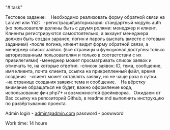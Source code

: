 "# task" 

Тестовое задание:
  
Необходимо реализовать форму обратной связи на Laravel или Yii2:
 
-регистрация\авторизация: стандартный модуль auth (но пользователи должны быть с двумя
ролями: менеджер и клиент.
Клиенты регистрируются самостоятельно, а аккаунт менеджера должен быть создан заранее,
логин и пароль выслать вместе с готовым заданием)
-после логина, клиент видит форму обратной связи, а менеджер список заявок. (все страницы
и функционал доступны только авторизованным пользователям и только в соответствии с их
привилегиями)
-менеджер может просматривать список заявок и отмечать те, на которые ответил.
-список заявок:
ID, тема, сообщение, имя клиента, почта клиента, ссылка на прикрепленный файл, время
создания
 
-клиент может оставлять заявку, но не чаще раза в сутки.
 
-на странице создания заявки: тема и сообщение. 
 
На вёрстку внимание обращаться не будет, важно оформление кода, использование фич php7+
и возможностей фреймворка.
 
Ожидаем от Вас ссылку на репозиторий Github, в readme.md выполнить инструкцию по
развёртыванию проекта.

Admin login - admin@admin.com
	password - poswword
  
Work time: 14 houre
